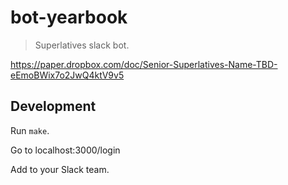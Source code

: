 
# bot-yearbook

> Superlatives slack bot.

https://paper.dropbox.com/doc/Senior-Superlatives-Name-TBD-eEmoBWix7o2JwQ4ktV9v5

## Development

Run `make`.

Go to localhost:3000/login

Add to your Slack team.
